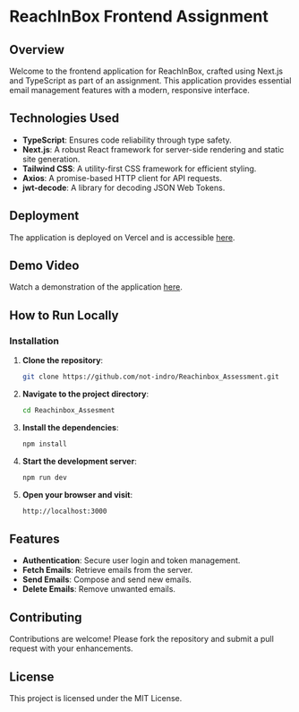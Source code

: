 # ReachInBox Frontend Assignment

## Overview
Welcome to the frontend application for ReachInBox, crafted using Next.js and TypeScript as part of an assignment. This application provides essential email management features with a modern, responsive interface.

## Technologies Used
- **TypeScript**: Ensures code reliability through type safety.
- **Next.js**: A robust React framework for server-side rendering and static site generation.
- **Tailwind CSS**: A utility-first CSS framework for efficient styling.
- **Axios**: A promise-based HTTP client for API requests.
- **jwt-decode**: A library for decoding JSON Web Tokens.

## Deployment
The application is deployed on Vercel and is accessible [here](https://reachinbox-assessment-sigma.vercel.app/).

## Demo Video
Watch a demonstration of the application [here](https://www.loom.com/share/f3d1c2725b8a4b1896fc3f3760eeb9dc).

## How to Run Locally

### Installation

1. **Clone the repository**:
   ```bash
   git clone https://github.com/not-indro/Reachinbox_Assessment.git
   ```
2. **Navigate to the project directory**:
   ```bash
   cd Reachinbox_Assesment
   ```
3. **Install the dependencies**:
   ```bash
   npm install
   ```
4. **Start the development server**:
   ```bash
   npm run dev
   ```
5. **Open your browser and visit**:
   ```bash
   http://localhost:3000
   ```

## Features
- **Authentication**: Secure user login and token management.
- **Fetch Emails**: Retrieve emails from the server.
- **Send Emails**: Compose and send new emails.
- **Delete Emails**: Remove unwanted emails.

## Contributing
Contributions are welcome! Please fork the repository and submit a pull request with your enhancements.

## License
This project is licensed under the MIT License.